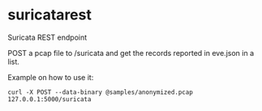 # suricatarest
Suricata REST endpoint

POST a pcap file to /suricata and get the records reported in eve.json in a list.

Example on how to use it:
```
curl -X POST --data-binary @samples/anonymized.pcap 127.0.0.1:5000/suricata
```
